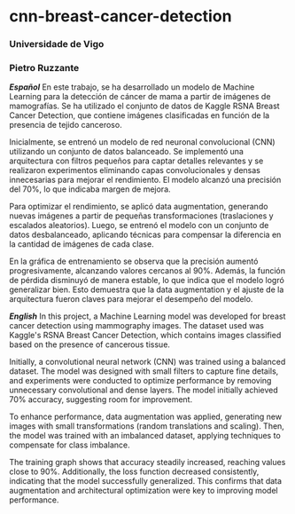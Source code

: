 # cnn-breast-cancer-detection

### Universidade de Vigo
### Pietro Ruzzante

***Español***
En este trabajo, se ha desarrollado un modelo de Machine Learning para la detección de cáncer de mama a partir de imágenes de mamografías. Se ha utilizado el conjunto de datos de Kaggle RSNA Breast Cancer Detection, que contiene imágenes clasificadas en función de la presencia de tejido canceroso.

Inicialmente, se entrenó un modelo de red neuronal convolucional (CNN) utilizando un conjunto de datos balanceado. Se implementó una arquitectura con filtros pequeños para captar detalles relevantes y se realizaron experimentos eliminando capas convolucionales y densas innecesarias para mejorar el rendimiento. El modelo alcanzó una precisión del 70%, lo que indicaba margen de mejora.

Para optimizar el rendimiento, se aplicó data augmentation, generando nuevas imágenes a partir de pequeñas transformaciones (traslaciones y escalados aleatorios). Luego, se entrenó el modelo con un conjunto de datos desbalanceado, aplicando técnicas para compensar la diferencia en la cantidad de imágenes de cada clase.

En la gráfica de entrenamiento se observa que la precisión aumentó progresivamente, alcanzando valores cercanos al 90%. Además, la función de pérdida disminuyó de manera estable, lo que indica que el modelo logró generalizar bien. Esto demuestra que la data augmentation y el ajuste de la arquitectura fueron claves para mejorar el desempeño del modelo.



***English***
In this project, a Machine Learning model was developed for breast cancer detection using mammography images. The dataset used was Kaggle's RSNA Breast Cancer Detection, which contains images classified based on the presence of cancerous tissue.

Initially, a convolutional neural network (CNN) was trained using a balanced dataset. The model was designed with small filters to capture fine details, and experiments were conducted to optimize performance by removing unnecessary convolutional and dense layers. The model initially achieved 70% accuracy, suggesting room for improvement.

To enhance performance, data augmentation was applied, generating new images with small transformations (random translations and scaling). Then, the model was trained with an imbalanced dataset, applying techniques to compensate for class imbalance.

The training graph shows that accuracy steadily increased, reaching values close to 90%. Additionally, the loss function decreased consistently, indicating that the model successfully generalized. This confirms that data augmentation and architectural optimization were key to improving model performance.
